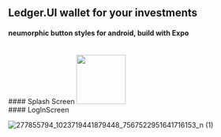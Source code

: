 ﻿## Ledger.UI wallet for your investments  
 #### neumorphic button styles for android, build with Expo  
 
 </br>
 #### Splash Screen 


<img src="https://user-images.githubusercontent.com/62243649/162206032-ffc936ae-9163-4c04-9798-52d90f0f1ac1.pnge" width="100" height="100">
</br>
#### LogInScreen

![277855794_1023719441879448_7567522951641716153_n (1)](https://user-images.githubusercontent.com/62243649/162206039-cabf1317-7a0b-430b-bba8-90f1d125ff9e.png )

